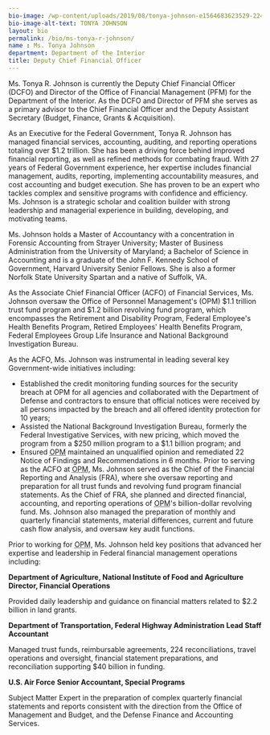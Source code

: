```yaml
---
bio-image: /wp-content/uploads/2019/08/tonya-johnson-e1564683623529-224x300.jpg
bio-image-alt-text: TONYA JOHNSON
layout: bio
permalink: /bio/ms-tonya-r-johnson/
name : Ms. Tonya Johnson
department: Department of the Interior
title: Deputy Chief Financial Officer
---
```

Ms. Tonya R. Johnson is currently the Deputy Chief Financial Officer (DCFO) and Director of the Office of Financial Management (PFM) for the Department of the Interior. As the DCFO and Director of PFM she serves as a primary advisor to the Chief Financial Officer and the Deputy Assistant Secretary (Budget, Finance, Grants & Acquisition).

As an Executive for the Federal Government, Tonya R. Johnson has managed financial services, accounting, auditing, and reporting operations totaling over $1.2 trillion. She has been a driving force behind improved financial reporting, as well as refined methods for combating fraud. With 27 years of Federal Government experience, her expertise includes financial management, audits, reporting, implementing accountability measures, and cost accounting and budget execution. She has proven to be an expert who tackles complex and sensitive programs with confidence and efficiency. Ms. Johnson is a strategic scholar and coalition builder with strong leadership and managerial experience in building, developing, and motivating teams.

Ms. Johnson holds a Master of Accountancy with a concentration in Forensic Accounting from Strayer University; Master of Business Administration from the University of Maryland; a Bachelor of Science in Accounting and is a graduate of the John F. Kennedy School of Government, Harvard University Senior Fellows. She is also a former Norfolk State University Spartan and a native of Suffolk, VA.

As the Associate Chief Financial Officer (ACFO) of Financial Services, Ms. Johnson oversaw the Office of Personnel Management's (OPM) $1.1 trillion trust fund program and $1.2 billion revolving fund program, which encompasses the Retirement and Disability Program, Federal Employee's Health Benefits Program, Retired Employees' Health Benefits Program, Federal Employees Group Life Insurance and National Background Investigation Bureau.

As the ACFO, Ms. Johnson was instrumental in leading several key Government-wide initiatives including:

* Established the credit monitoring funding sources for the security breach at OPM for all agencies and collaborated with the Department of Defense and contractors to ensure that official notices were received by all persons impacted by the breach and all offered identity protection for 10 years;
* Assisted the National Background Investigation Bureau, formerly the Federal Investigative Services, with new pricing, which moved the program from a $250 million program to a $1.1 billion program; and
* Ensured <abbr title="Office of Personnel Management">OPM</abbr> maintained an unqualified opinion and remediated 22 Notice of Findings and Recommendations in 6 months.
Prior to serving as the ACFO at <abbr title="Office of Personnel Management">OPM</abbr>, Ms. Johnson served as the Chief of the Financial Reporting and Analysis (FRA), where she oversaw reporting and preparation for all trust funds and revolving fund program financial statements. As the Chief of FRA, she planned and directed financial, accounting, and reporting operations of <abbr title="Office of Personnel Management">OPM</abbr>'s billion-dollar revolving fund.  Ms.  Johnson also managed the preparation of monthly and quarterly financial statements, material differences, current and future cash flow analysis, and oversaw key audit functions.

Prior to working for <abbr title="Office of Personnel Management">OPM</abbr>, Ms. Johnson held key positions that advanced her expertise and leadership in Federal financial management operations including:

**Department of Agriculture, National Institute of Food and Agriculture**
**Director, Financial Operations**

Provided daily leadership and guidance on financial matters related to $2.2 billion in land grants.

**Department of Transportation, Federal Highway Administration**
**Lead Staff Accountant**

Managed trust funds, reimbursable agreements, 224 reconciliations, travel operations and oversight, financial statement preparations, and reconciliation supporting $40 billion in funding.

**U.S. Air Force**
**Senior Accountant, Special Programs**

Subject Matter Expert in the preparation of complex quarterly financial statements and reports consistent with the direction from the Office of Management and Budget, and the Defense Finance and Accounting Services.
